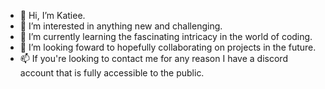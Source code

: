 - 👋 Hi, I’m Katiee.
- 👀 I’m interested in anything new and challenging.
- 🌱 I’m currently learning the fascinating intricacy in the world of coding.
- 💞️ I’m looking foward to hopefully collaborating on projects in the future.
- 📫 If you're looking to contact me for any reason I have a discord account that is fully accessible to the public.
